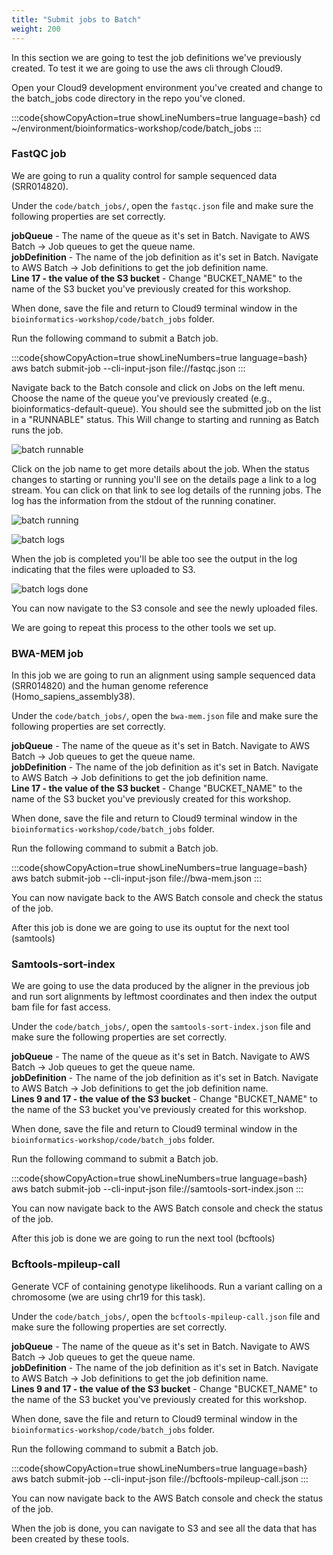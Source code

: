 ```yaml
---
title: "Submit jobs to Batch"
weight: 200
---
```


In this section we are going to test the job definitions we've previously 
created. To test it we are going to use the aws cli through Cloud9.

Open your Cloud9 development environment you've created and change to the
batch_jobs code directory in the repo you've cloned.

:::code{showCopyAction=true showLineNumbers=true language=bash}
cd ~/environment/bioinformatics-workshop/code/batch_jobs
:::


### FastQC job

We are going to run a quality control for sample sequenced data (SRR014820).

Under the `code/batch_jobs/`, open the `fastqc.json` file and make sure the 
following properties are set correctly.

**jobQueue** \- The name of the queue as it's set in Batch. Navigate to AWS 
Batch -> Job queues to get the queue name.  
**jobDefinition** \- The name of the job definition as it's set in Batch. 
Navigate to AWS Batch -> Job definitions to get the job definition name.  
**Line 17 \- the value of the S3 bucket** \- Change "BUCKET_NAME" to the name 
of the S3 bucket you've previously created for this workshop.

When done, save the file and return to Cloud9 terminal window in the 
`bioinformatics-workshop/code/batch_jobs` folder.

Run the following command to submit a Batch job.

:::code{showCopyAction=true showLineNumbers=true language=bash}
aws batch submit-job --cli-input-json file://fastqc.json
:::

Navigate back to the Batch console and click on Jobs on the left menu. Choose 
the name of the queue you've previously created (e.g., 
bioinformatics-default-queue). You should see the submitted job on the list in 
a "RUNNABLE" status. This Will change to starting and running as Batch 
runs the job.

![batch runnable](/static/images/batch_jobs/37_job_runnable.png)

Click on the job name to get more details about the job. When the status changes 
to starting or running you'll see on the details page a link to a log stream. 
You can click on that link to see log details of the running jobs. The log has 
the information from the stdout of the running conatiner.

![batch running](/static/images/batch_jobs/38_job_running.png)

![batch logs](/static/images/batch_jobs/39_job_running_cloudwatch_logs.png)

When the job is completed you'll be able too see the output in the log 
indicating that the files were uploaded to S3.

![batch logs done](/static/images/batch_jobs/40_job_done_cloudwatch_logs.png)

You can now navigate to the S3 console and see the newly uploaded files.


We are going to repeat this process to the other tools we set up.


### BWA-MEM job

In this job we are going to run an alignment using sample sequenced data 
(SRR014820) and the human genome reference (Homo\_sapiens\_assembly38).

Under the `code/batch_jobs/`, open the `bwa-mem.json` file and make sure the 
following properties are set correctly.

**jobQueue** \- The name of the queue as it's set in Batch. Navigate to AWS 
Batch -> Job queues to get the queue name.  
**jobDefinition** \- The name of the job definition as it's set in Batch. 
Navigate to AWS Batch -> Job definitions to get the job definition name.  
**Line 17 \- the value of the S3 bucket** \- Change "BUCKET_NAME" to the name 
of the S3 bucket you've previously created for this workshop.

When done, save the file and return to Cloud9 terminal window in the 
`bioinformatics-workshop/code/batch_jobs` folder.

Run the following command to submit a Batch job.

:::code{showCopyAction=true showLineNumbers=true language=bash}
aws batch submit-job --cli-input-json file://bwa-mem.json
:::

You can now navigate back to the AWS Batch console and check the status of the 
job.

After this job is done we are going to use its ouptut for the next tool 
(samtools)


### Samtools-sort-index

We are going to use the data produced by the aligner in the previous job and 
run sort alignments by leftmost coordinates and then index the output bam file 
for fast access.

Under the `code/batch_jobs/`, open the `samtools-sort-index.json` file and make 
sure the following properties are set correctly.

**jobQueue** \- The name of the queue as it's set in Batch. Navigate to AWS 
Batch -> Job queues to get the queue name.  
**jobDefinition** \- The name of the job definition as it's set in Batch. 
Navigate to AWS Batch -> Job definitions to get the job definition name.  
**Lines 9 and 17 \- the value of the S3 bucket** \- Change "BUCKET_NAME" to the 
name of the S3 bucket you've previously created for this workshop.

When done, save the file and return to Cloud9 terminal window in the 
`bioinformatics-workshop/code/batch_jobs` folder.

Run the following command to submit a Batch job.

:::code{showCopyAction=true showLineNumbers=true language=bash}
aws batch submit-job --cli-input-json file://samtools-sort-index.json
:::

You can now navigate back to the AWS Batch console and check the status of the 
job.

After this job is done we are going to run the next tool (bcftools)


### Bcftools-mpileup-call

Generate VCF of containing genotype likelihoods. Run a variant calling on a 
chromosome (we are using chr19 for this task).

Under the `code/batch_jobs/`, open the `bcftools-mpileup-call.json` file and 
make sure the following properties are set correctly.

**jobQueue** \- The name of the queue as it's set in Batch. Navigate to AWS 
Batch -> Job queues to get the queue name.  
**jobDefinition** \- The name of the job definition as it's set in Batch. 
Navigate to AWS Batch -> Job definitions to get the job definition name.  
**Lines 9 and 17 \- the value of the S3 bucket** \- Change "BUCKET_NAME" to the 
name of the S3 bucket you've previously created for this workshop.

When done, save the file and return to Cloud9 terminal window in the 
`bioinformatics-workshop/code/batch_jobs` folder.

Run the following command to submit a Batch job.

:::code{showCopyAction=true showLineNumbers=true language=bash}
aws batch submit-job --cli-input-json file://bcftools-mpileup-call.json
:::

You can now navigate back to the AWS Batch console and check the status of the 
job.

When the job is done, you can navigate to S3 and see all the data that has been 
created by these tools.